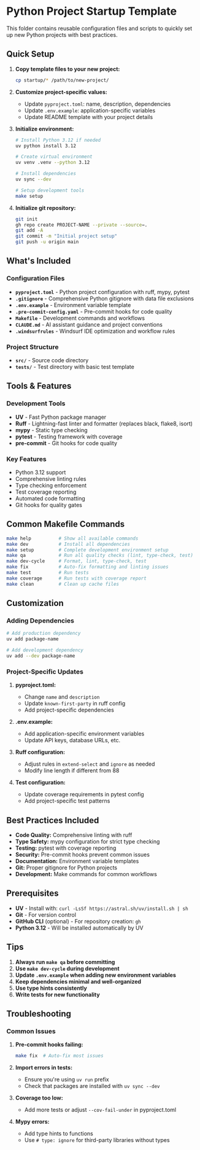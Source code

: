 # Python Project Startup Template

This folder contains reusable configuration files and scripts to quickly set up new Python projects with best practices.

## Quick Setup

1. **Copy template files to your new project:**
   ```bash
   cp startup/* /path/to/new-project/
   ```

2. **Customize project-specific values:**
   - Update `pyproject.toml`: name, description, dependencies
   - Update `.env.example`: application-specific variables
   - Update README template with your project details

3. **Initialize environment:**
   ```bash
   # Install Python 3.12 if needed
   uv python install 3.12
   
   # Create virtual environment
   uv venv .venv --python 3.12
   
   # Install dependencies
   uv sync --dev
   
   # Setup development tools
   make setup
   ```

4. **Initialize git repository:**
   ```bash
   git init
   gh repo create PROJECT-NAME --private --source=.
   git add -A
   git commit -m "Initial project setup"
   git push -u origin main
   ```

## What's Included

### Configuration Files
- **`pyproject.toml`** - Python project configuration with ruff, mypy, pytest
- **`.gitignore`** - Comprehensive Python gitignore with data file exclusions
- **`.env.example`** - Environment variable template
- **`.pre-commit-config.yaml`** - Pre-commit hooks for code quality
- **`Makefile`** - Development commands and workflows
- **`CLAUDE.md`** - AI assistant guidance and project conventions
- **`.windsurfrules`** - Windsurf IDE optimization and workflow rules

### Project Structure
- **`src/`** - Source code directory
- **`tests/`** - Test directory with basic test template

## Tools & Features

### Development Tools
- **UV** - Fast Python package manager
- **Ruff** - Lightning-fast linter and formatter (replaces black, flake8, isort)
- **mypy** - Static type checking
- **pytest** - Testing framework with coverage
- **pre-commit** - Git hooks for code quality

### Key Features
- Python 3.12 support
- Comprehensive linting rules
- Type checking enforcement
- Test coverage reporting
- Automated code formatting
- Git hooks for quality gates

## Common Makefile Commands

```bash
make help          # Show all available commands
make dev           # Install all dependencies
make setup         # Complete development environment setup
make qa            # Run all quality checks (lint, type-check, test)
make dev-cycle     # Format, lint, type-check, test
make fix           # Auto-fix formatting and linting issues
make test          # Run tests
make coverage      # Run tests with coverage report
make clean         # Clean up cache files
```

## Customization

### Adding Dependencies
```bash
# Add production dependency
uv add package-name

# Add development dependency
uv add --dev package-name
```

### Project-Specific Updates

1. **pyproject.toml:**
   - Change `name` and `description`
   - Update `known-first-party` in ruff config
   - Add project-specific dependencies

2. **.env.example:**
   - Add application-specific environment variables
   - Update API keys, database URLs, etc.

3. **Ruff configuration:**
   - Adjust rules in `extend-select` and `ignore` as needed
   - Modify line length if different from 88

4. **Test configuration:**
   - Update coverage requirements in pytest config
   - Add project-specific test patterns

## Best Practices Included

- **Code Quality:** Comprehensive linting with ruff
- **Type Safety:** mypy configuration for strict type checking
- **Testing:** pytest with coverage reporting
- **Security:** Pre-commit hooks prevent common issues
- **Documentation:** Environment variable templates
- **Git:** Proper gitignore for Python projects
- **Development:** Make commands for common workflows

## Prerequisites

- **UV** - Install with: `curl -LsSf https://astral.sh/uv/install.sh | sh`
- **Git** - For version control
- **GitHub CLI** (optional) - For repository creation: `gh`
- **Python 3.12** - Will be installed automatically by UV

## Tips

1. **Always run `make qa` before committing**
2. **Use `make dev-cycle` during development**
3. **Update `.env.example` when adding new environment variables**
4. **Keep dependencies minimal and well-organized**
5. **Use type hints consistently**
6. **Write tests for new functionality**

## Troubleshooting

### Common Issues

1. **Pre-commit hooks failing:**
   ```bash
   make fix  # Auto-fix most issues
   ```

2. **Import errors in tests:**
   - Ensure you're using `uv run` prefix
   - Check that packages are installed with `uv sync --dev`

3. **Coverage too low:**
   - Add more tests or adjust `--cov-fail-under` in pyproject.toml

4. **Mypy errors:**
   - Add type hints to functions
   - Use `# type: ignore` for third-party libraries without types